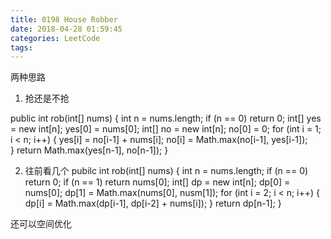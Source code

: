 ```yaml
---
title: 0198 House Robber
date: 2018-04-28 01:59:45
categories: LeetCode
tags:
---
```


两种思路　

1. 抢还是不抢


public int rob(int[] nums) {
  int n = nums.length;
  if (n == 0) return 0;
  int[] yes = new int[n]; yes[0] = nums[0];
  int[] no = new int[n]; no[0] = 0;
  for (int i = 1; i < n; i++) {
    yes[i] = no[i-1] + nums[i];
    no[i] = Math.max(no[i-1], yes[i-1]);  
  }
  return Math.max(yes[n-1], no[n-1]);
}

2. 往前看几个
pubilc int rob(int[] nums) {
  int n = nums.length;
  if (n == 0) return 0;
  if (n == 1) return nums[0];
  int[] dp = new int[n];
  dp[0] = nums[0];
  dp[1] = Math.max(nums[0], nusm[1]);
  for (int i = 2; i < n; i++) {
    dp[i] = Math.max(dp[i-1], dp[i-2] + nums[i]);
  }
  return dp[n-1];
}

还可以空间优化
